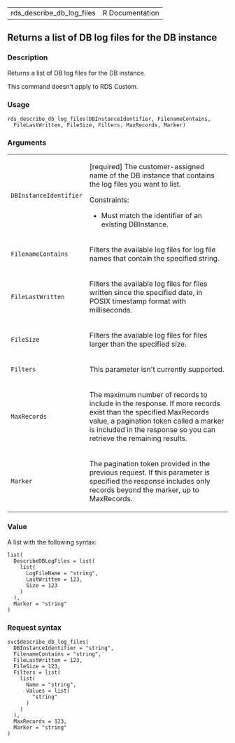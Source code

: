 <table style="width: 100%;">
<tbody>
<tr class="odd">
<td>rds_describe_db_log_files</td>
<td style="text-align: right;">R Documentation</td>
</tr>
</tbody>
</table>

## Returns a list of DB log files for the DB instance

### Description

Returns a list of DB log files for the DB instance.

This command doesn't apply to RDS Custom.

### Usage

    rds_describe_db_log_files(DBInstanceIdentifier, FilenameContains,
      FileLastWritten, FileSize, Filters, MaxRecords, Marker)

### Arguments

<table>
<colgroup>
<col style="width: 35%" />
<col style="width: 65%" />
</colgroup>
<tbody>
<tr class="odd">
<td><code
id="rds_describe_db_log_files_:_DBInstanceIdentifier">DBInstanceIdentifier</code></td>
<td><p>[required] The customer-assigned name of the DB instance that
contains the log files you want to list.</p>
<p>Constraints:</p>
<ul>
<li><p>Must match the identifier of an existing DBInstance.</p></li>
</ul></td>
</tr>
<tr class="even">
<td><code
id="rds_describe_db_log_files_:_FilenameContains">FilenameContains</code></td>
<td><p>Filters the available log files for log file names that contain
the specified string.</p></td>
</tr>
<tr class="odd">
<td><code
id="rds_describe_db_log_files_:_FileLastWritten">FileLastWritten</code></td>
<td><p>Filters the available log files for files written since the
specified date, in POSIX timestamp format with milliseconds.</p></td>
</tr>
<tr class="even">
<td><code id="rds_describe_db_log_files_:_FileSize">FileSize</code></td>
<td><p>Filters the available log files for files larger than the
specified size.</p></td>
</tr>
<tr class="odd">
<td><code id="rds_describe_db_log_files_:_Filters">Filters</code></td>
<td><p>This parameter isn't currently supported.</p></td>
</tr>
<tr class="even">
<td><code
id="rds_describe_db_log_files_:_MaxRecords">MaxRecords</code></td>
<td><p>The maximum number of records to include in the response. If more
records exist than the specified MaxRecords value, a pagination token
called a marker is included in the response so you can retrieve the
remaining results.</p></td>
</tr>
<tr class="odd">
<td><code id="rds_describe_db_log_files_:_Marker">Marker</code></td>
<td><p>The pagination token provided in the previous request. If this
parameter is specified the response includes only records beyond the
marker, up to MaxRecords.</p></td>
</tr>
</tbody>
</table>

### Value

A list with the following syntax:

    list(
      DescribeDBLogFiles = list(
        list(
          LogFileName = "string",
          LastWritten = 123,
          Size = 123
        )
      ),
      Marker = "string"
    )

### Request syntax

    svc$describe_db_log_files(
      DBInstanceIdentifier = "string",
      FilenameContains = "string",
      FileLastWritten = 123,
      FileSize = 123,
      Filters = list(
        list(
          Name = "string",
          Values = list(
            "string"
          )
        )
      ),
      MaxRecords = 123,
      Marker = "string"
    )
